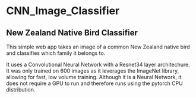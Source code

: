 # CNN_Image_Classifier

## New Zealand Native Bird Classifier
This simple web app takes an image of a common New Zealand native bird and classifies which family it belongs to.

It uses a Convolutional Neural Network with a Resnet34 layer architechure.
It was only trained on 600 images as it leverages the ImageNet library, allowing for fast, low volume training.
Although it is a Neural Network, it does not require a GPU to run and therefore runs using the pytorch CPU distribution.
